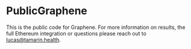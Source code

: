 # PublicGraphene
This is the public code for Graphene.  For more information on results, the full Ethereum integration or questions please reach out to lucas@tamarin.health.
